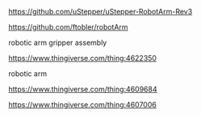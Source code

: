 https://github.com/uStepper/uStepper-RobotArm-Rev3

https://github.com/ftobler/robotArm

robotic arm gripper assembly

https://www.thingiverse.com/thing:4622350

robotic arm

https://www.thingiverse.com/thing:4609684

https://www.thingiverse.com/thing:4607006
